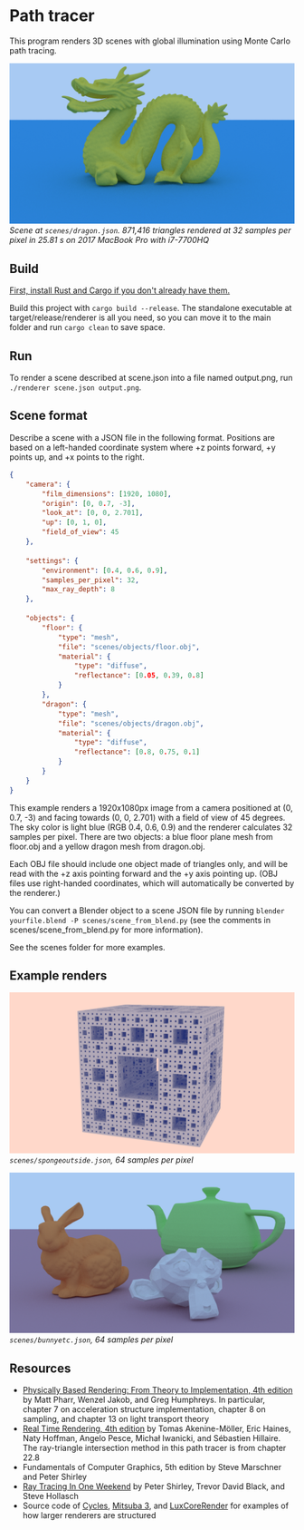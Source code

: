 # Path tracer

This program renders 3D scenes with global illumination using Monte Carlo path tracing.

![Stanford dragon](dragon.png)  
*Scene at `scenes/dragon.json`. 871,416 triangles rendered at 32 samples per pixel in 25.81 s on 2017 MacBook Pro with i7-7700HQ*

## Build

[First, install Rust and Cargo if you don't already have them.](https://www.rust-lang.org/learn/get-started)

Build this project with `cargo build --release`. The standalone executable at target/release/renderer is all you need, so you can move it to the main folder and run `cargo clean` to save space.

## Run

To render a scene described at scene.json into a file named output.png, run `./renderer scene.json output.png`.

## Scene format

Describe a scene with a JSON file in the following format. Positions are based on a left-handed coordinate system where +z points forward, +y points up, and +x points to the right.

```json
{
    "camera": {
        "film_dimensions": [1920, 1080], 
        "origin": [0, 0.7, -3],
        "look_at": [0, 0, 2.701],
        "up": [0, 1, 0],
        "field_of_view": 45
    },

    "settings": {
        "environment": [0.4, 0.6, 0.9],
        "samples_per_pixel": 32,
        "max_ray_depth": 8
    },

    "objects": {
        "floor": {
            "type": "mesh",
            "file": "scenes/objects/floor.obj",
            "material": {
                "type": "diffuse",
                "reflectance": [0.05, 0.39, 0.8]
            }
        },
        "dragon": {
            "type": "mesh",
            "file": "scenes/objects/dragon.obj",
            "material": {
                "type": "diffuse",
                "reflectance": [0.8, 0.75, 0.1]
            }
        }
    }
}
```

This example renders a 1920x1080px image from a camera positioned at (0, 0.7, -3) and facing towards (0, 0, 2.701) with a field of view of 45 degrees. The sky color is light blue (RGB 0.4, 0.6, 0.9) and the renderer calculates 32 samples per pixel. There are two objects: a blue floor plane mesh from floor.obj and a yellow dragon mesh from dragon.obj.

Each OBJ file should include one object made of triangles only, and will be read with the +z axis pointing forward and the +y axis pointing up. (OBJ files use right-handed coordinates, which will automatically be converted by the renderer.)

You can convert a Blender object to a scene JSON file by running `blender yourfile.blend -P scenes/scene_from_blend.py` (see the comments in scenes/scene_from_blend.py for more information).

See the scenes folder for more examples.

## Example renders

![Menger sponge](spongeoutside.png)  
*`scenes/spongeoutside.json`, 64 samples per pixel*

![Stanford bunny, Utah teapot, and Suzanne monkey](bunnyetc.png)  
*`scenes/bunnyetc.json`, 64 samples per pixel*

<!-- Update this with images and details, render times, comparisons, etc -->

## Resources

- [Physically Based Rendering: From Theory to Implementation, 4th edition](https://pbr-book.org/4ed/) by Matt Pharr, Wenzel Jakob, and Greg Humphreys. In particular, chapter 7 on acceleration structure implementation, chapter 8 on sampling, and chapter 13 on light transport theory
- [Real Time Rendering, 4th edition](https://www.realtimerendering.com/) by Tomas Akenine-Möller, Eric Haines, Naty Hoffman, Angelo Pesce, Michał Iwanicki, and Sébastien Hillaire. The ray-triangle intersection method in this path tracer is from chapter 22.8
- Fundamentals of Computer Graphics, 5th edition by Steve Marschner and Peter Shirley
- [Ray Tracing In One Weekend](https://raytracing.github.io/books/RayTracingInOneWeekend.html) by Peter Shirley, Trevor David Black, and Steve Hollasch
- Source code of [Cycles](https://projects.blender.org/blender/cycles.git), [Mitsuba 3](https://github.com/mitsuba-renderer/mitsuba3), and [LuxCoreRender](https://github.com/LuxCoreRender/LuxCore) for examples of how larger renderers are structured

<!-- Sources and more (also remember to comment and neaten code) -->
